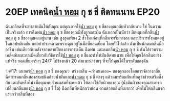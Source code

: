 # 20EP เทคนิค[น้ำ หอม](https://ceresaperfume.com) กุ ช ชี่ ติดทนนาน EP20
ฉันเกลียดที่จะทำลายมันให้กับคุณ แต่คุณอาจใช้[น้ำ หอม](https://ceresaperfume.com) กุ ช ชี่ของคุณกลับหัวกลับหาง ใช่ ในความเป็นจริงแล้ว การฉีดพ่น[น้ำ หอม](https://ceresaperfume.com) กุ ช ชี่ของคุณมีทั้งถูกและผิด ฉันบอกเป็นนัยว่า มีเหตุผลที่กลิ่น[น้ำ หอม](https://ceresaperfume.com) กุ ช ชี่ของคุณคงอยู่นาน เช่น สูงสุดเพียง 2 ชั่วโมงก่อนที่กลิ่นจะเริ่มจางลง และบริการทั้งหมดอยู่ในแอปพลิเคชัน แต่อย่าประหลาดเพราะคุณอยู่ในมือที่ยอดเยี่ยม โดยทั่วไปแล้ว ฉันเป็นนักดมกลิ่นมืออาชีพ เช่นเดียวกับหลังจากหลายปีของการกระเด็น ฉีดพ่น และดมกลิ่น[น้ำ หอม](https://ceresaperfume.com) กุ ช ชี่ ฉันได้รวบรวมเคล็ดลับและกลเม็ดเกี่ยวกับวิธีการใช้[น้ำ หอม](https://ceresaperfume.com) กุ ช ชี่และทำให้มันติดทนนาน เพื่อให้คุณได้กลิ่นอย่างแท้จริง ยอดเยี่ยมจริงๆ 24/7 ไปข้างหน้า 20 คำแนะนำง่ายๆ ที่จะให้คุณได้ในระดับของฉัน

✨#17: เลเยอร์[น้ำ หอม](https://ceresaperfume.com) กุ ช ชี่ ของคุณ✨
สร้างกลิ่น ~กำหนดเอง~ ของคุณเองโดยการจัดวางกลิ่น ฉีดสารดมกลิ่นสองสามชนิดด้วยน้ำมันและ[น้ำ หอม](https://ceresaperfume.com) กุ ช ชี่ ต่างๆ แล้วดมพร้อมกันเพื่อดูว่าช่วยเสริมซึ่งกันและกันหรือไม่ เมื่อคุณพบส่วนผสมที่ชอบแล้ว ให้ลองใช้กับผิวของคุณ (น้ำมันผิวของคุณสามารถเปลี่ยนกลิ่นของ[น้ำ หอม](https://ceresaperfume.com) กุ ช ชี่ ได้) ฉีดกลิ่นที่หนักกว่าก่อน ตามด้วยกลิ่นที่เบากว่า เพื่อไม่ให้กลิ่นแรกแรงกว่ากลิ่นที่สอง
